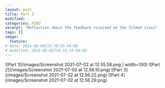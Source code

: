 ```yaml
---
layout: post
title: Part 3
modified:
categories: FIDU
excerpt: "Reflection about the feedback received on the filmed class"
tags: []
image:
  feature:
# date: 2014-08-08T15:39:55-04:00
# modified: 2016-06-01T14:19:19-04:00
---
```


![Part 1](/images/Screenshot 2021-07-02 at 12.55.58.png | width=100)
![Part 2](/images/Screenshot 2021-07-02 at 12.56.10.png)
![Part 3](/images/Screenshot 2021-07-02 at 12.56.22.png)
![Part 4](/images/Screenshot 2021-07-02 at 12.56.29.png)
